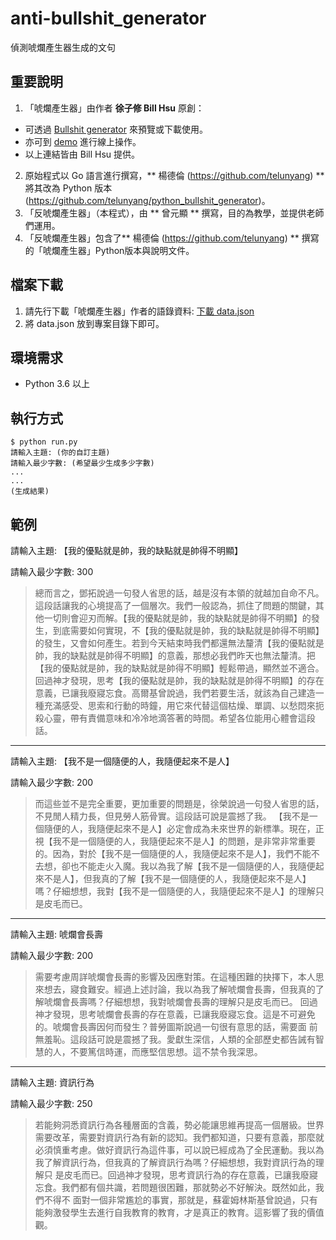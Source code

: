 # anti-bullshit_generator
偵測唬爛產生器生成的文句

## 重要說明
1. 「唬爛產生器」由作者 **徐子修 Bill Hsu** 原創：
  - 可透過 [Bullshit generator](https://github.com/StillFantastic/bullshit "唬爛產生器") 來預覽或下載使用。
  - 亦可到 [demo](https://howtobullshit.me/ "線上展示") 進行線上操作。
  - 以上連結皆由 Bill Hsu 提供。
2. 原始程式以 Go 語言進行撰寫，** 楊德倫 (https://github.com/telunyang) ** 將其改為 Python 版本 (https://github.com/telunyang/python_bullshit_generator)。
3. 「反唬爛產生器」（本程式），由 ** 曾元顯 ** 撰寫，目的為教學，並提供老師們運用。
4. 「反唬爛產生器」包含了** 楊德倫 (https://github.com/telunyang) ** 撰寫的「唬爛產生器」Python版本與說明文件。

## 檔案下載
1. 請先行下載「唬爛產生器」作者的語錄資料: [下載 data.json](https://raw.githubusercontent.com/StillFantastic/bullshit/master/generator/data.json "data.json")
2. 將 data.json 放到專案目錄下即可。

## 環境需求
- Python 3.6 以上

## 執行方式
```
$ python run.py
請輸入主題: (你的自訂主題)
請輸入最少字數: (希望最少生成多少字數)
...
...
(生成結果)
```

## 範例
請輸入主題: 【我的優點就是帥，我的缺點就是帥得不明顯】

請輸入最少字數: 300

>總而言之，鄧拓說過一句發人省思的話，越是沒有本領的就越加自命不凡。這段話讓我的心境提高了一個層次。我們一般認為，抓住了問題的關鍵，其他一切則會迎刃而解。【我的優點就是帥，我的缺點就是帥得不明顯】的發生，到底需要如何實現，不【我的優點就是帥，我的缺點就是帥得不明顯】的發生，又會如何產生。若到今天結束時我們都還無法釐清【我的優點就是帥，我的缺點就是帥得不明顯】的意義，那想必我們昨天也無法釐清。把【我的優點就是帥，我的缺點就是帥得不明顯】輕鬆帶過，顯然並不適合。回過神才發現，思考【我的優點就是帥，我的缺點就是帥得不明顯】的存在意義，已讓我廢寢忘食。高爾基曾說過，我們若要生活，就該為自己建造一種充滿感受、思索和行動的時鐘，用它來代替這個枯燥、單調、以愁悶來扼殺心靈，帶有責備意味和冷冷地滴答著的時間。希望各位能用心體會這段話。

---

請輸入主題: 【我不是一個隨便的人，我隨便起來不是人】

請輸入最少字數: 200

>而這些並不是完全重要，更加重要的問題是，徐榮說過一句發人省思的話，不見閒人精力長，但見勞人筋骨實。這段話可說是震撼了我。
>【我不是一個隨便的人，我隨便起來不是人】必定會成為未來世界的新標準。現在，正視【我不是一個隨便的人，我隨便起來不是人】的問題，是非常非常重要的。因為，對於【我不是一個隨便的人，我隨便起來不是人】，我們不能不去想，卻也不能走火入魔。我以為我了解【我不是一個隨便的人，我隨便起來不是人】，但我真的了解【我不是一個隨便的人，我隨便起來不是人】嗎？仔細想想，我對【我不是一個隨便的人，我隨便起來不是人】的理解只是皮毛而已。

---

請輸入主題: 唬爛會長壽

請輸入最少字數: 200

> 需要考慮周詳唬爛會長壽的影響及因應對策。在這種困難的抉擇下，本人思來想去，寢食難安。經過上述討論，我以為我了解唬爛會長壽，但我真的了解唬爛會長壽嗎？仔細想想，我對唬爛會長壽的理解只是皮毛而已。
>回過神才發現，思考唬爛會長壽的存在意義，已讓我廢寢忘食。這是不可避免的。唬爛會長壽因何而發生？普勞圖斯說過一句很有意思的話，需要面 前無羞恥。這段話可說是震撼了我。愛獻生深信，人類的全部歷史都告誡有智慧的人，不要篤信時運，而應堅信思想。這不禁令我深思。

---

請輸入主題: 資訊行為 

請輸入最少字數: 250

>若能夠洞悉資訊行為各種層面的含義，勢必能讓思維再提高一個層級。世界需要改革，需要對資訊行為有新的認知。我們都知道，只要有意義，那麼就必須慎重考慮。做好資訊行為這件事，可以說已經成為了全民運動。我以為我了解資訊行為，但我真的了解資訊行為嗎？仔細想想，我對資訊行為的理解只 是皮毛而已。回過神才發現，思考資訊行為的存在意義，已讓我廢寢忘食。我們都有個共識，若問題很困難，那就勢必不好解決。既然如此，我們不得不 面對一個非常尷尬的事實，那就是，蘇霍姆林斯基曾說過，只有能夠激發學生去進行自我教育的教育，才是真正的教育。這影響了我的價值觀。